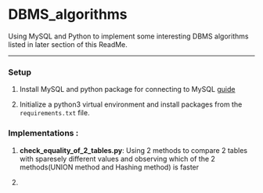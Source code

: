 # DBMS_algorithms

Using MySQL and Python to implement some interesting DBMS algorithms listed in later section of this ReadMe.

--------------------------------------------

### Setup
1. Install MySQL and python package for connecting to MySQL [guide](https://www.guru99.com/python-mysql-example.html)

2. Initialize a python3 virtual environment and install packages from the `requirements.txt` file.

### Implementations : 

1. **check_equality_of_2_tables.py**: Using 2 methods to compare 2 tables with sparesely different values and observing which of the 2 methods(UNION method and Hashing method) is faster

2. 